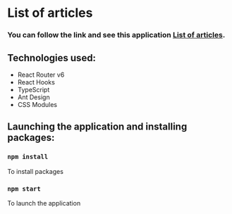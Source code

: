 # List of articles

### You can follow the link and see this application [List of articles](https://maxobodovskii.github.io/list-articles/).

## Technologies used:

* React Router v6
* React Hooks
* TypeScript
* Ant Design
* CSS Modules

## Launching the application and installing packages:

### `npm install`
To install packages

### `npm start`
To launch the application

